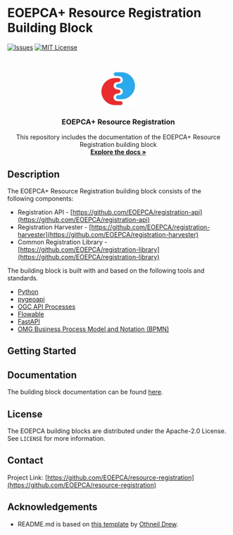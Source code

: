 # EOEPCA+ Resource Registration Building Block

<!-- PROJECT SHIELDS -->
<!--
*** See the bottom of this document for the declaration of the reference variables
*** for contributors-url, forks-url, etc. This is an optional, concise syntax you may use.
*** https://www.markdownguide.org/basic-syntax/#reference-style-links
-->

[![Issues][issues-shield]][issues-url]
[![MIT License][license-shield]][license-url]

<!-- PROJECT LOGO -->
<br />
<p align="center">
  <a href="https://github.com/EOEPCA/resource-registration">
    <img src="docs/img/eoepca-logo.png" alt="Logo" width="80" height="80">
  </a>

  <h3 align="center">EOEPCA+ Resource Registration</h3>

  <p align="center">
    This repository includes the documentation of the EOEPCA+ Resource Registration building block
    <br />
    <a href="https://eoepca.readthedocs.io/projects/resource-registration/en/latest/"><strong>Explore the docs »</strong></a>
    <br />
  </p>
</p>

<!-- TABLE OF CONTENTS -->

<!-- ABOUT THE PROJECT -->

## Description

The EOEPCA+ Resource Registration building block consists of the following components:

- Registration API - [https://github.com/EOEPCA/registration-api](https://github.com/EOEPCA/registration-api)
- Registration Harvester - [https://github.com/EOEPCA/registration-harvester](https://github.com/EOEPCA/registration-harvester)
- Common Registration Library - [https://github.com/EOEPCA/registration-library](https://github.com/EOEPCA/registration-library)

The building block is built with and based on the following tools and standards.

- [Python](https://www.python.org/)
- [pygeoapi](https://pygeoapi.io/)
- [OGC API Processes](https://ogcapi.ogc.org/processes/)
- [Flowable](https://www.flowable.com/open-source)
- [FastAPI](https://fastapi.tiangolo.com/)
- [OMG Business Process Model and Notation (BPMN)](https://www.bpmn.org)

## Getting Started

## Documentation

The building block documentation can be found [here](https://eoepca.readthedocs.io/projects/resource-registration/en/latest/).

<!-- LICENSE -->

## License

The EOEPCA building blocks are distributed under the Apache-2.0 License. See `LICENSE` for more information.

<!-- CONTACT -->

## Contact

Project Link: [https://github.com/EOEPCA/resource-registration](https://github.com/EOEPCA/resource-registration)

<!-- ACKNOWLEDGEMENTS -->

## Acknowledgements

- README.md is based on [this template](https://github.com/othneildrew/Best-README-Template) by [Othneil Drew](https://github.com/othneildrew).

<!-- MARKDOWN LINKS & IMAGES -->
<!-- https://www.markdownguide.org/basic-syntax/#reference-style-links -->

[contributors-shield]: https://img.shields.io/github/contributors/EOEPCA/resource-registration.svg?style=flat-square
[contributors-url]: https://github.com/EOEPCA/resource-registration/graphs/contributors
[forks-shield]: https://img.shields.io/github/forks/EOEPCA/resource-registration.svg?style=flat-square
[forks-url]: https://github.com/EOEPCA/resource-registration/network/members
[stars-shield]: https://img.shields.io/github/stars/EOEPCA/resource-registration.svg?style=flat-square
[stars-url]: https://github.com/EOEPCA/resource-registration/stargazers
[issues-shield]: https://img.shields.io/github/issues/EOEPCA/resource-registration.svg?style=flat-square
[issues-url]: https://github.com/EOEPCA/resource-registration/issues
[license-shield]: https://img.shields.io/github/license/EOEPCA/resource-registration.svg?style=flat-square
[license-url]: https://github.com/EOEPCA/resource-registration/blob/master/LICENSE
